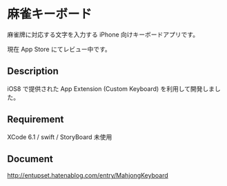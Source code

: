 麻雀キーボード
====

麻雀牌に対応する文字を入力する iPhone 向けキーボードアプリです。 

現在 App Store にてレビュー中です。

## Description
iOS8 で提供された App Extension (Custom Keyboard) を利用して開発しました。

## Requirement
XCode 6.1 / swift / StoryBoard 未使用

## Document
http://entupset.hatenablog.com/entry/MahjongKeyboard
